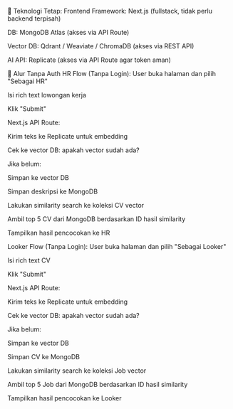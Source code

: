 🔧 Teknologi Tetap:
Frontend Framework: Next.js (fullstack, tidak perlu backend terpisah)

DB: MongoDB Atlas (akses via API Route)

Vector DB: Qdrant / Weaviate / ChromaDB (akses via REST API)

AI API: Replicate (akses via API Route agar token aman)

🔁 Alur Tanpa Auth
HR Flow (Tanpa Login):
User buka halaman dan pilih "Sebagai HR"

Isi rich text lowongan kerja

Klik "Submit"

Next.js API Route:

Kirim teks ke Replicate untuk embedding

Cek ke vector DB: apakah vector sudah ada?

Jika belum:

Simpan ke vector DB

Simpan deskripsi ke MongoDB

Lakukan similarity search ke koleksi CV vector

Ambil top 5 CV dari MongoDB berdasarkan ID hasil similarity

Tampilkan hasil pencocokan ke HR

Looker Flow (Tanpa Login):
User buka halaman dan pilih "Sebagai Looker"

Isi rich text CV

Klik "Submit"

Next.js API Route:

Kirim teks ke Replicate untuk embedding

Cek ke vector DB: apakah vector sudah ada?

Jika belum:

Simpan ke vector DB

Simpan CV ke MongoDB

Lakukan similarity search ke koleksi Job vector

Ambil top 5 Job dari MongoDB berdasarkan ID hasil similarity

Tampilkan hasil pencocokan ke Looker